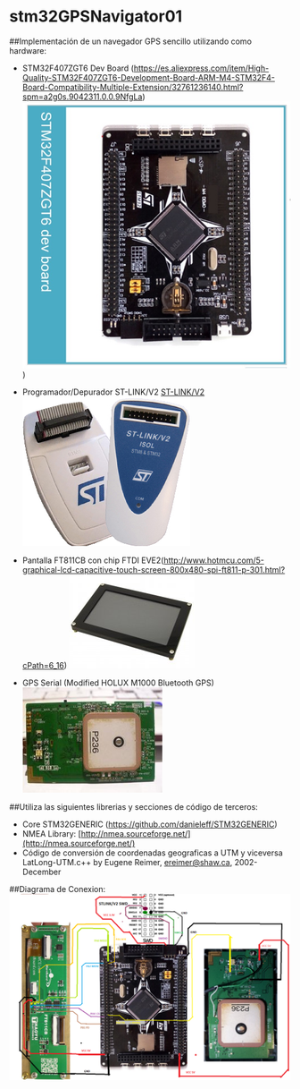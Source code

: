 # stm32GPSNavigator01

##Implementación de un navegador GPS sencillo utilizando como hardware:
- STM32F407ZGT6 Dev Board (https://es.aliexpress.com/item/High-Quality-STM32F407ZGT6-Development-Board-ARM-M4-STM32F4-Board-Compatibility-Multiple-Extension/32761236140.html?spm=a2g0s.9042311.0.0.9NfgLa)
![stm32f407zgt6](images/stm32f407zgt6.jpg?raw=true "STM32F407ZGT6"))

- Programador/Depurador ST-LINK/V2 [ST-LINK/V2](http://www.st.com/en/development-tools/st-link-v2.html)
![STLINKV2](images/stlinkv2.jpg?raw=true "ST-LINK/V2")

- Pantalla FT811CB con chip FTDI EVE2(http://www.hotmcu.com/5-graphical-lcd-capacitive-touch-screen-800x480-spi-ft811-p-301.html?cPath=6_16)
![FT811CB](images/ft811cb.jpg?raw=true "FT811 Eve2")

- GPS Serial \(Modified HOLUX M1000 Bluetooth GPS\) 
![Modified HOLUX M1000 Bluetooth GPS](images/holuxM1000.jpg?raw=true "Holux M1000")

##Utiliza las siguientes librerias y secciones de código de terceros:
* Core STM32GENERIC (https://github.com/danieleff/STM32GENERIC)
* NMEA Library: [http://nmea.sourceforge.net/](http://nmea.sourceforge.net/)
* Código de conversión de coordenadas geograficas a UTM y viceversa LatLong-UTM.c++ by Eugene Reimer, ereimer@shaw.ca, 2002-December

##Diagrama de Conexion:
![CONEXION](images/CONEXIONADO.png?raw=true "CONEXION")

